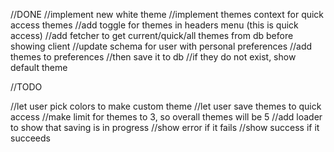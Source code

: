 //DONE
//implement new white theme
//implement themes context for quick access themes
//add toggle for themes in headers menu (this is quick access)
//add fetcher to get current/quick/all themes from db before showing client
//update schema for user with personal preferences
//add themes to preferences
//then save it to db
//if they do not exist, show default theme

//TODO

//let user pick colors to make custom theme
//let user save themes to quick access
//make limit for themes to 3, so overall themes will be 5
//add loader to show that saving is in progress
//show error if it fails
//show success if it succeeds
